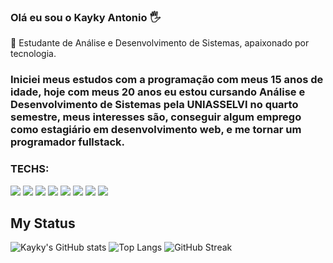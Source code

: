 ### Olá eu sou o Kayky Antonio 🖐️
🚀 Estudante de Análise e Desenvolvimento de Sistemas, apaixonado por tecnologia. 
### Iniciei meus estudos com a programação com meus 15 anos de idade, hoje com meus 20 anos eu estou cursando Análise e Desenvolvimento de Sistemas pela UNIASSELVI no quarto semestre, meus interesses são, conseguir algum emprego como estagiário em desenvolvimento web, e me tornar um programador fullstack.
### TECHS:

<img src="https://img.shields.io/badge/HTML-239120?style=for-the-badge&logo=html5&logoColor=white"> <img src="https://img.shields.io/badge/CSS-239120?&style=for-the-badge&logo=css3&logoColor=white"> <img src="https://img.shields.io/badge/JavaScript-F7DF1E?style=for-the-badge&logo=javascript&logoColor=black"> <img src="https://img.shields.io/badge/Tailwind_CSS-38B2AC?style=for-the-badge&logo=tailwind-css&logoColor=white"> <img src="https://img.shields.io/badge/Sass-CC6699?style=for-the-badge&logo=sass&logoColor=white"> <img src="https://img.shields.io/badge/React-20232A?style=for-the-badge&logo=react&logoColor=61DAFB"> <img src="https://img.shields.io/badge/Node.js-43853D?style=for-the-badge&logo=node.js&logoColor=white"> <img src="https://img.shields.io/badge/MySQL-00000F?style=for-the-badge&logo=mysql&logoColor=white">

##  My Status

![Kayky's GitHub stats](https://github-readme-stats.vercel.app/api?username=kakadeveloper2077&show_icons=true&theme=tokyonight) 
![Top Langs](https://github-readme-stats.vercel.app/api/top-langs/?username=kakadeveloper2077&layout=compact&theme=tokyonight)
![GitHub Streak](https://streak-stats.demolab.com?user=kakadeveloper2077&theme=tokyonight&hide_border=true)




